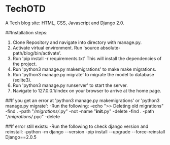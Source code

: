# TechOTD
A Tech blog site: HTML, CSS, Javascript and Django 2.0.

##Installation steps:
1. Clone Repository and navigate into directory with manage.py.
2. Activate virtual environment. Run 'source absolute-path/blog/bin/activate'.
3. Run 'pip install -r requirements.txt' This will install the dependencies of the project.
4. Run 'python3 manage.py makemigrations' to make make migrations.
5. Run 'python3 manage.py migrate' to migrate the model to database (sqlite3).
6. Run 'python3 manage.py runserver' to start the server.
7. Navigate to 127.0.0.1/index on your browser to arrive at the home page.

##If you get an error at 'python3 manage.py makemigrations' or 'python3 manage.py migrate':
-Run the following: 
-echo ">> Deleting old migrations" 
-find . -path "*/migrations/*.py" -not -name "__init__.py" -delete 
-find . -path "*/migrations/*.pyc"  -delete

##If error still exists:
-Run the following to check django version and reinstall: 
-python -m django --version
-pip install --upgrade --force-reinstall  Django==2.0.5
